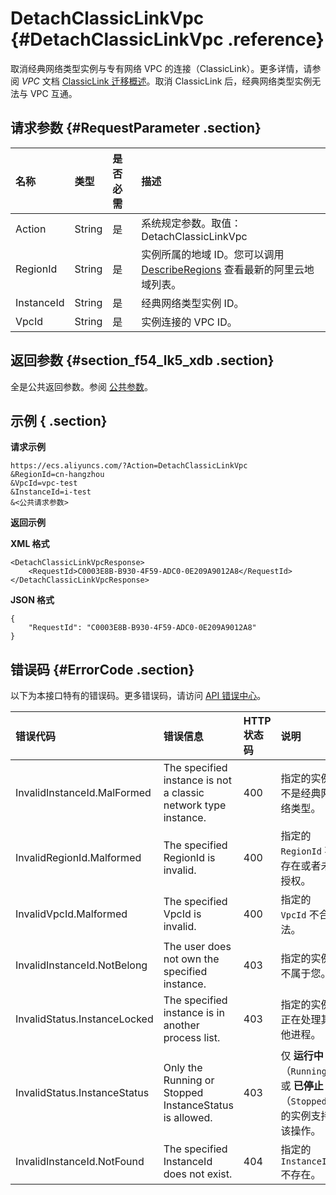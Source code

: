 # DetachClassicLinkVpc {#DetachClassicLinkVpc .reference}

取消经典网络类型实例与专有网络 VPC 的连接（ClassicLink）。更多详情，请参阅 *VPC* 文档 [ClassicLink 迁移概述](../../../../../cn.zh-CN/用户指南/ClassicLink/ClassicLink概述.md#)。取消 ClassicLink 后，经典网络类型实例无法与 VPC 互通。

## 请求参数 {#RequestParameter .section}

|名称|类型|是否必需|描述|
|:-|:-|:---|:-|
|Action|String|是|系统规定参数。取值：DetachClassicLinkVpc|
|RegionId|String|是|实例所属的地域 ID。您可以调用 [DescribeRegions](cn.zh-CN/API参考/地域/DescribeRegions.md#) 查看最新的阿里云地域列表。|
|InstanceId|String|是|经典网络类型实例 ID。|
|VpcId|String|是|实例连接的 VPC ID。|

## 返回参数 {#section_f54_lk5_xdb .section}

全是公共返回参数。参阅 [公共参数](cn.zh-CN/API参考/HTTP调用方式/公共参数.md#commonResponseParameters)。

## 示例 { .section}

**请求示例** 

```
https://ecs.aliyuncs.com/?Action=DetachClassicLinkVpc
&RegionId=cn-hangzhou
&VpcId=vpc-test
&InstanceId=i-test
&<公共请求参数>
```

**返回示例** 

**XML 格式**

```
<DetachClassicLinkVpcResponse>
    <RequestId>C0003E8B-B930-4F59-ADC0-0E209A9012A8</RequestId>
</DetachClassicLinkVpcResponse>
```

 **JSON 格式** 

```
{
    "RequestId": "C0003E8B-B930-4F59-ADC0-0E209A9012A8"
}
```

## 错误码 {#ErrorCode .section}

以下为本接口特有的错误码。更多错误码，请访问 [API 错误中心](https://error-center.aliyun.com/status/product/Ecs)。

|错误代码|错误信息|HTTP 状态码|说明|
|:---|:---|:-------|:-|
|InvalidInstanceId.MalFormed|The specified instance is not a classic network type instance.|400|指定的实例不是经典网络类型。|
|InvalidRegionId.Malformed|The specified RegionId is invalid.|400|指定的 `RegionId` 不存在或者未授权。|
|InvalidVpcId.Malformed|The specified VpcId is invalid.|400|指定的 `VpcId` 不合法。|
|InvalidInstanceId.NotBelong|The user does not own the specified instance.|403|指定的实例不属于您。|
|InvalidStatus.InstanceLocked|The specified instance is in another process list.|403|指定的实例正在处理其他进程。|
|InvalidStatus.InstanceStatus|Only the Running or Stopped InstanceStatus is allowed.|403|仅 **运行中**（`Running`） 或 **已停止**（`Stopped`） 的实例支持该操作。|
|InvalidInstanceId.NotFound|The specified InstanceId does not exist.|404|指定的 `InstanceId` 不存在。|

